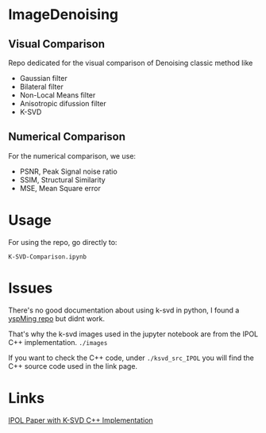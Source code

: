# ImageDenoising

## Visual Comparison
Repo dedicated for the visual comparison of Denoising classic method like

- Gaussian filter
- Bilateral filter
- Non-Local Means filter
- Anisotropic difussion filter
- K-SVD

## Numerical Comparison
For the numerical comparison, we use:

- PSNR, Peak Signal noise ratio
- SSIM, Structural Similarity
- MSE, Mean Square error

# Usage

For using the repo, go directly to:
```
K-SVD-Comparison.ipynb
```

# Issues
There's no good documentation about using k-svd in python, I found a [yspMing repo](https://github.com/yspMing/K-SVD-simple-implementation) but didnt work.

That's why the k-svd images used in the jupyter notebook are from the IPOL C++ implementation. `./images`

If you want to check the C++ code, under `./ksvd_src_IPOL` you will find the C++ source code used in the link page.

# Links
[IPOL Paper with K-SVD C++ Implementation](https://ipolcore.ipol.im/demo/clientApp/demo.html?id=58&key=11B678CB731EC80E602F6BA634886C2E)